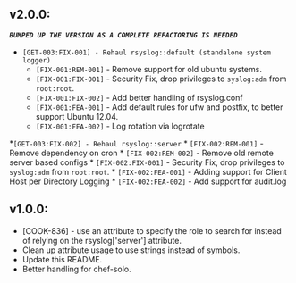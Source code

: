 ## v2.0.0:  
**_`BUMPED UP THE VERSION AS A COMPLETE REFACTORING IS NEEDED`_**

* `[GET-003:FIX-001] - Rehaul rsyslog::default (standalone system logger)`
    * `[FIX-001:REM-001]` - Remove support for old ubuntu systems.
    * `[FIX-001:FIX-001]` - Security Fix, drop privileges to `syslog:adm` from `root:root`.
    * `[FIX-001:FIX-002]` - Add better handling of rsyslog.conf
    * `[FIX-001:FEA-001]` - Add default rules for ufw and postfix, to better support Ubuntu 12.04.
    * `[FIX-001:FEA-002]` - Log rotation via logrotate

*`[GET-003:FIX-002] - Rehaul rsyslog::server`
    * `[FIX-002:REM-001]` - Remove dependency on cron
    * `[FIX-002:REM-002]` - Remove old remote server based configs
    * `[FIX-002:FIX-001]` - Security Fix, drop privileges to `syslog:adm` from `root:root`.
    * `[FIX-002:FEA-001]` - Adding support for Client Host per Directory Logging
    * `[FIX-002:FEA-002]` - Add support for audit.log 

   


## v1.0.0:

* [COOK-836] - use an attribute to specify the role to search for
  instead of relying on the rsyslog['server'] attribute.
* Clean up attribute usage to use strings instead of symbols.
* Update this README.
* Better handling for chef-solo.

